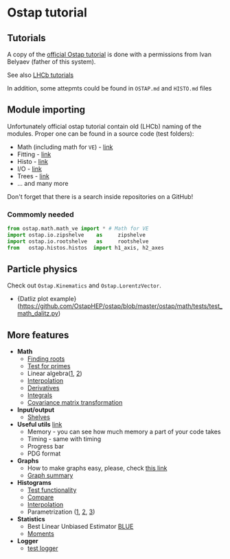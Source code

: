 # Ostap tutorial

## Tutorials
A copy of the [official Ostap tutorial](https://lhcb.github.io/ostap-tutorials/)
is done with a permissions from Ivan Belyaev (father of this system).

See also [LHCb tutorials](https://github.com/lhcb/ostap-tutorials)

In addition, some attepmts could be found in `OSTAP.md` and `HISTO.md` files

## Module importing

Unfortunately official ostap tutorial contain old (LHCb) naming of the modules.
Proper one can be found in a source code (test folders):
  * Math (including math for `VE`) - [link](https://github.com/OstapHEP/ostap/tree/master/ostap/math/tests)
  * Fitting - [link](https://github.com/OstapHEP/ostap/tree/master/ostap/fitting/tests)
  * Histo - [link](https://github.com/OstapHEP/ostap/tree/master/ostap/histos/tests)
  * I/O - [link](https://github.com/OstapHEP/ostap/tree/master/ostap/io/tests)
  * Trees - [link](https://github.com/OstapHEP/ostap/tree/master/ostap/trees/tests)
  * ... and many more

Don't forget that there is a search inside repositories on a GitHub! 

### Commomly needed

```python
from ostap.math.math_ve import * # Math for VE
import ostap.io.zipshelve    as     zipshelve
import ostap.io.rootshelve   as     rootshelve
from   ostap.histos.histos  import h1_axis, h2_axes
```

## Particle physics

Check out `Ostap.Kinematics` and `Ostap.LorentzVector`.

  * {Datliz plot example}(https://github.com/OstapHEP/ostap/blob/master/ostap/math/tests/test_math_dalitz.py)

## More features

 - **Math**
    * [Finding roots](https://github.com/OstapHEP/ostap/blob/master/ostap/math/tests/test_math_rootfinder.py)
    * [Test for primes](https://github.com/OstapHEP/ostap/blob/master/ostap/math/tests/test_math_primes.py)
    * Linear algebra([1](https://github.com/OstapHEP/ostap/blob/master/ostap/math/tests/test_math_linalgt.py), [2](https://github.com/OstapHEP/ostap/blob/master/ostap/math/tests/test_math_linalg2.py))
    * [Interpolation](https://github.com/OstapHEP/ostap/blob/master/ostap/math/tests/test_math_interpolation.py)
    * [Derivatives](https://github.com/OstapHEP/ostap/blob/master/ostap/math/tests/test_math_derivative.py)
    * [Integrals](https://github.com/OstapHEP/ostap/blob/master/ostap/math/tests/test_math_integral.py)
    * [Covariance matrix transformation](https://github.com/OstapHEP/ostap/blob/master/ostap/math/tests/test_math_covtransform.py)
  - **Input/output**
    * [Shelves](https://github.com/OstapHEP/ostap/blob/master/ostap/io/tests/test_io_shelves.py)
  - **Useful utils** [link](https://github.com/OstapHEP/ostap/tree/master/ostap/utils)
    * Memory - you can see how much memory a part of your code takes
    * Timing - same with timing
    * Progress bar
    * PDG format
  - **Graphs**
    * How to make graphs easy, please, check [this link](https://github.com/OstapHEP/ostap/blob/1196b8676adba9422687ddef13ddfa5553d53e09/ostap/histos/graphs.py)
    * [Graph summary](https://github.com/OstapHEP/ostap/blob/master/ostap/plotting/tests/test_plotting_summary_graph.py)
  - **Histograms**
    * [Test functionality](https://github.com/OstapHEP/ostap/blob/master/ostap/histos/tests/test_histos_histos.py)
    * [Compare](https://github.com/OstapHEP/ostap/blob/master/ostap/histos/tests/test_histos_compare.py)
    * [Interpolation](https://github.com/OstapHEP/ostap/blob/master/ostap/histos/tests/test_histos_interpolation.py)
    * Parametrization ([1](https://github.com/OstapHEP/ostap/blob/master/ostap/histos/tests/test_histos_parameterisation.py), [2](https://github.com/OstapHEP/ostap/blob/master/ostap/histos/tests/test_histos_parameterisation2.py), [3](https://github.com/OstapHEP/ostap/blob/master/ostap/histos/tests/test_histos_parameterisation3.py))
  - **Statistics**
    * Best Linear Unbiased Estimator [BLUE](https://github.com/OstapHEP/ostap/blob/master/ostap/stats/tests/test_stats_blue.py)
    * [Moments](https://github.com/OstapHEP/ostap/blob/master/ostap/stats/tests/test_stats_moment.py)
  - **Logger**
    * [test logger](https://github.com/OstapHEP/ostap/blob/master/ostap/logger/tests/tesst_logger_logger.py)

